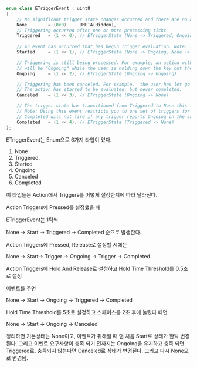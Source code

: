 

```cpp
enum class ETriggerEvent : uint8
{
	// No significant trigger state changes occurred and there are no active device inputs
	None		= (0x0)		UMETA(Hidden),
	// Triggering occurred after one or more processing ticks
	Triggered	= (1 << 0),	// ETriggerState (None -> Triggered, Ongoing -> Triggered, Triggered -> Triggered)
	
	// An event has occurred that has begun Trigger evaluation. Note: Triggered may also occur this frame, but this event will always be fired first.
	Started		= (1 << 1),	// ETriggerState (None -> Ongoing, None -> Triggered)

	// Triggering is still being processed. For example, an action with a "Press and Hold" trigger
	// will be "Ongoing" while the user is holding down the key but the time threshold has not been met yet. 
	Ongoing		= (1 << 2),	// ETriggerState (Ongoing -> Ongoing)

	// Triggering has been canceled. For example,  the user has let go of a key before the "Press and Hold" time threshold.
	// The action has started to be evaluated, but never completed. 
	Canceled	= (1 << 3),	// ETriggerState (Ongoing -> None)

	// The trigger state has transitioned from Triggered to None this frame, i.e. Triggering has finished.
	// Note: Using this event restricts you to one set of triggers for Started/Completed events. You may prefer two actions, each with its own trigger rules.
	// Completed will not fire if any trigger reports Ongoing on the same frame, but both should fire. e.g. Tick 2 of Hold (= Ongoing) + Pressed (= None) combo will raise Ongoing event only.
	Completed	= (1 << 4),	// ETriggerState (Triggered -> None)
};
```


ETriggerEvent는 Enum으로 6가지 타입이 있다.

1. None
2. Triggered,
3. Started
4. Ongoing
5. Canceled
6. Completed


이 타입들은 Action에서 Triggers를 어떻게 설정한지에 따라 달라진다.

Action Triggers에 Pressed를 설정했을 때

ETriggerEvent는 1틱씩

None -> Start -> Triggered -> Completed 순으로 발생한다.

Action Triggers에 Pressed, Release로 설정할 시에는

None -> Start-> Trigger -> Ongoing -> Trigger -> Completed


Action Triggers에 Hold And Release로 설정하고 Hold Time Threshold를 0.5초로 설정

이벤트를 주면

None -> Start -> Ongoing -> Triggered -> Completed

 Hold Time Threshold를 5초로 설정하고 스페이스를 2초 후에 눌렀다 떼면

None -> Start -> Ongoing -> Canceled


정리하면 기본상태는 None이고, 이벤트가 취해질 때 맨 처음 Start로 상태가 한틱 변경된다. 그리고 이벤트 요구사항이 충족 되기 전까지는 Ongoing을 유지하고 충족 되면 Triggered로, 충족되지 않는다면 Canceled로 상태가 변경된다. 그리고 다시 None으로 변경됨.

